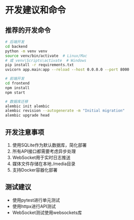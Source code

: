 # 开发建议和命令

## 推荐的开发命令
```bash
# 后端开发
cd backend
python -m venv venv
source venv/bin/activate  # Linux/Mac
# 或 venv\Scripts\activate  # Windows
pip install -r requirements.txt
uvicorn app.main:app --reload --host 0.0.0.0 --port 8000

# 前端开发
cd frontend
npm install
npm start

# 数据库迁移
alembic init alembic
alembic revision --autogenerate -m "Initial migration"
alembic upgrade head
```

## 开发注意事项
1. 使用SQLite作为默认数据库，简化部署
2. 所有API接口都需要考虑异步处理
3. WebSocket用于实时日志推送
4. 媒体文件存储在本地./media目录
5. 支持Docker容器化部署

## 测试建议
- 使用pytest进行单元测试
- 使用httpx进行API测试
- WebSocket测试使用websockets库